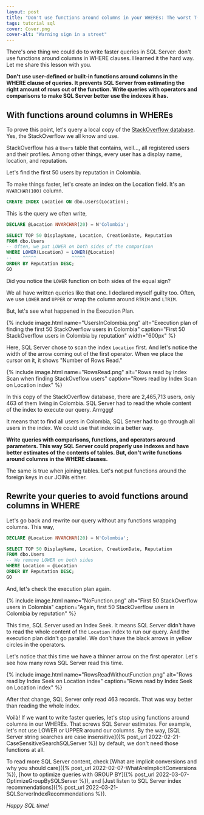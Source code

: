 ```yaml
---
layout: post
title: "Don't use functions around columns in your WHEREs: The worst T-SQL mistake"
tags: tutorial sql
cover: Cover.png
cover-alt: "Warning sign in a street"
---
```


There's one thing we could do to write faster queries in SQL Server: don't use functions around columns in WHERE clauses. I learned it the hard way. Let me share this lesson with you.

**Don't use user-defined or built-in functions around columns in the WHERE clause of queries. It prevents SQL Server from estimating the right amount of rows out of the function. Write queries with operators and comparisons to make SQL Server better use the indexes it has.**

## With functions around columns in WHEREs

To prove this point, let's query a local copy of the [StackOverflow database](https://www.brentozar.com/archive/2021/03/download-the-current-stack-overflow-database-for-free-2021-02/). Yes, the StackOverflow we all know and use.

StackOverflow has a `Users` table that contains, well..., all registered users and their profiles. Among other things, every user has a display name, location, and reputation.

Let's find the first 50 users by reputation in Colombia.

To make things faster, let's create an index on the Location field. It's an `NVARCHAR(100)` column.

```sql
CREATE INDEX Location ON dbo.Users(Location);
```

This is the query we often write,

```sql
DECLARE @Location NVARCHAR(20) = N'Colombia';

SELECT TOP 50 DisplayName, Location, CreationDate, Reputation
FROM dbo.Users
-- Often, we put LOWER on both sides of the comparison
WHERE LOWER(Location) = LOWER(@Location)
--    ^^^^^             ^^^^^
ORDER BY Reputation DESC;
GO
```

Did you notice the `LOWER` function on both sides of the equal sign?

We all have written queries like that one. I declared myself guilty too. Often, we use `LOWER` and `UPPER` or wrap the column around `RTRIM` and `LTRIM`.

But, let's see what happened in the Execution Plan.

{% include image.html name="UsersInColombia.png" alt="Execution plan of finding the first 50 StackOverflow users in Colombia" caption="First 50 StackOverflow users in Colombia by reputation" width="600px" %}

Here, SQL Server chose to scan the index `Location` first. And let's notice the width of the arrow coming out of the first operator. When we place the cursor on it, it shows "Number of Rows Read."

{% include image.html name="RowsRead.png" alt="Rows read by Index Scan when finding StackOveflow users" caption="Rows read by Index Scan on Location index" %}

In this copy of the StackOverflow database, there are 2,465,713 users, only 463 of them living in Colombia. SQL Server had to read the whole content of the index to execute our query. Arrrggg!

It means that to find all users in Colombia, SQL Server had to go through all users in the index. We could use that index in a better way.

**Write queries with comparisons, functions, and operators around parameters. This way SQL Server could properly use indexes and have better estimates of the contents of tables. But, don't write functions around columns in the WHERE clauses.**

The same is true when joining tables. Let's not put functions around the foreign keys in our JOINs either.

## Rewrite your queries to avoid functions around columns in WHERE

Let's go back and rewrite our query without any functions wrapping columns. This way,

```sql
DECLARE @Location NVARCHAR(20) = N'Colombia';

SELECT TOP 50 DisplayName, Location, CreationDate, Reputation
FROM dbo.Users
-- We remove LOWER on both sides
WHERE Location = @Location
ORDER BY Reputation DESC;
GO
```

And, let's check the execution plan again.

{% include image.html name="NoFunction.png" alt="First 50 StackOverflow users in Colombia" caption="Again, first 50 StackOverflow users in Colombia by reputation" %}

This time, SQL Server used an Index Seek. It means SQL Server didn't have to read the whole content of the `Location` index to run our query. And the execution plan didn't go parallel. We don't have the black arrows in yellow circles in the operators.

Let's notice that this time we have a thinner arrow on the first operator. Let's see how many rows SQL Server read this time.

{% include image.html name="RowsReadWithoutFunction.png" alt="Rows read by Index Seek on Location index" caption="Rows read by Index Seek on Location index" %}

After that change, SQL Server only read 463 records. That was way better than reading the whole index.

Voilà! If we want to write faster queries, let's stop using functions around columns in our WHEREs. That screws SQL Server estimates. For example, let's not use LOWER or UPPER around our columns. By the way, [SQL Server string searches are case insensitive]({% post_url 2022-02-21-CaseSensitiveSearchSQLServer %}) by default, we don't need those functions at all.

To read more SQL Server content, check [What are implicit conversions and why you should care]({% post_url 2022-02-07-WhatAreImplicitConversions %}), [how to optimize queries with GROUP BY]({% post_url 2022-03-07-OptimizeGroupBySQLServer %}), and [Just listen to SQL Server index recommendations]({% post_url 2022-03-21-SQLServerIndexRecommendations %}).

_Happy SQL time!_